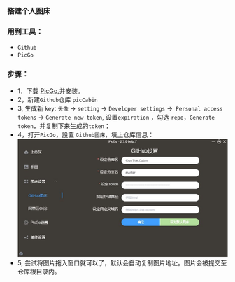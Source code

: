### 搭建个人图床
### 用到工具：
- `Github`
- `PicGo`
### 步骤：
- 1，下载 [PicGo](https://github.com/Molunerfinn/PicGo),并安装。
- 2，新建`Github`仓库 `picCabin` 
- 3, 生成新 `key`: `头像` -> `setting` -> `Developer settings` ->` Personal access tokens` -> `Generate new token`, 设置`expiration` ，勾选 `repo`，`Generate token`，并复制下来生成的`token`；
- 4，打开`PicGo`，設置 `Github图床`，填上仓库信息：
![](https://raw.githubusercontent.com/CrayT/picCabin/master/%7BAC613237-AA1E-4F29-8E2E-97A0D872EEBB%7D_20210807152512.jpg)
- 5, 尝试将图片拖入窗口就可以了，默认会自动复制图片地址。图片会被提交至仓库根目录内。